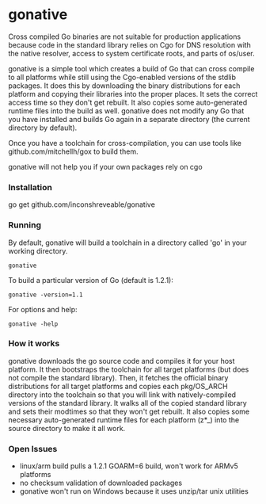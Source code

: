 # gonative

Cross compiled Go binaries are not suitable for production applications
because code in the standard library relies on Cgo for DNS resolution
with the native resolver, access to system certificate roots, and parts of os/user.

gonative is a simple tool which creates a build of Go that can cross compile
to all platforms while still using the Cgo-enabled versions of the stdlib
packages. It does this by downloading the binary distributions for each
platform and copying their libraries into the proper places. It sets
the correct access time so they don't get rebuilt. It also copies
some auto-generated runtime files into the build as well. gonative does
not modify any Go that you have installed and builds Go again in a separate
directory (the current directory by default).

Once you have a toolchain for cross-compilation, you can use tools like
github.com/mitchellh/gox to build them.

gonative will not help you if your own packages rely on cgo

### Installation

go get github.com/inconshreveable/gonative

### Running
By default, gonative will build a toolchain in a directory called 'go' in your working directory.

    gonative

To build a particular version of Go (default is 1.2.1):

    gonative -version=1.1

For options and help:

    gonative -help

### How it works

gonative downloads the go source code and compiles it for your host platform.
It then bootstraps the toolchain for all target platforms (but does not compile the standard library).
Then, it fetches the official binary distributions for all target platforms and copies
each pkg/OS\_ARCH directory into the toolchain so that you will link with natively-compiled versions
of the standard library. It walks all of the copied standard library and sets their modtimes so that
they won't get rebuilt. It also copies some necessary auto-generated runtime files for each platform
(z\*\_) into the source directory to make it all work.

### Open Issues

- linux/arm build pulls a 1.2.1 GOARM=6 build, won't work for ARMv5 platforms
- no checksum validation of downloaded packages
- gonative won't run on Windows because it uses unzip/tar unix utilities

